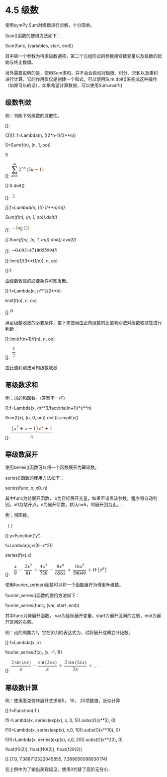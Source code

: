 # 4.5 级数

使用symPy.Sum对级数进行求解，十分简单。

Sum()函数的使用方法如下：

Sum(func, (variables, start, end))

其中第一个参数为待求级数通项，第二个元组形式的参数接受数变量以及级数的起始与终止数值。

另外需要说明的是，使用Sum求和，并不会会自动对极限、积分、求和以及乘积进行计算，它的作用仅仅是创建一个和式，可以使用Sum.doit()来完成这种操作（如果可以的话）。如果希望计算数值，可以使用Sum.evalf()

## 级数判敛

例：判断下列级数的敛散性。

[]:

(3)[]: f=Lambda(n, ((2\*n-1)/2\*\*n))

S=Sum(f(n), (n, 1, oo))

S

[]: ![](../media/015b785d74cb6fa01b59608d69bc1bd9.png)

[]:S.doit()

[]: ![](../media/2e6a947c4a238bfbd12337f4716e6dda.png)

*[]:f=Lambda(n, (((-1)\*\*n)/n))*

*Sum(f(n), (n, 1, oo)).doit()*

*[]:![](../media/54db2530aa5d3258e703cf2bb3f677d7.png)*

*[]:Sum(f(n), (n, 1, oo)).doit().evalf()*

*[]:![](../media/d5bb4aacae898c7d71053c7eba11c33f.png)*

[]:limit(1/(3\*\*(1/n)), n, oo)

[]:1

由级数收敛的必要条件可知发散。

[]:f=Lambda(n, n\*\*2/2\*\*n)

limit(f(n), n, oo)

[]:![](../media/3b85319d16382b1260675fba468fccef.png)

满足级数收敛的必要条件，接下来使用由正向级数的比值判别法对级数收敛性进行判断：

[]:limit(f(n+1)/f(n), n, oo)

[]:![](../media/df498c676f30c3e9d895516d483d7814.png)

由比值判别法可知级数收敛

## 幂级数求和

例：求的和函数。(答案不一样)

[]:f=Lambda(x, (n\*\*3/factorial(n+1))\*x\*\*n)

Sum(f(x), (n, 0, oo)).doit().simplify()

[]:![](../media/0e78f2e1d47d6d883b923161973ad268.png)

## 幂级数展开

使用series()函数可以将一个函数展开为幂级数。

series()函数的使用方法如下：

series(func, x, x0, n)

其中func为待展开函数，
x为目标展开变量，如果不设置该参数，程序将自动判别，x0为站开点，n为展开阶数，默认n=6，即展开到为止。.

例：将函数。

（ ）

[]:y=Function('y')

f=Lambda(x,x/(9+x\*2))

series(f(x),x)

[]: ![](../media/a946d6503acaa5264fc23863634ad217.png)

使用fourier\_series()函数可以将一个函数展开为傅里叶级数。

fourier\_series()函数的使用方法如下：

fourier\_series(func, (var, start ,end))

其中func为待展开函数，
var为目标展开变量，start为展开区间的左侧，end为展开区间的右侧。

例：设的周期为1，它在[0,1]的表达式为，试将展开成傅立叶级数。

[]:f=Lambda(x, x)

fourier_series(f(x), (x, -1, 1))

[]:![](../media/b293bffc4ec40f1f4c6405f374f66cec.png)

## 幂级数计算

例：使用麦克劳林展开式求前5， 10， 20项数值，近似计算

[]:f=Function('f')

f5=Lambda(x, series(exp(x), x, 0, 5)).subs(O(x\*\*5), 0)

f10=Lambda(x, series(exp(x), x,0, 10)).subs(O(x\*\*10), 0)

f20=Lambda(x, series(exp(x), x,0, 20)).subs(O(x\*\*20), 0)

float(f5(2)), float(f10(2)), float(f20(2))

[]:(7.0, 7.388712522045855, 7.389056098930174)

在上例中为了输出美观起见，使用0代替了高阶无穷小，
